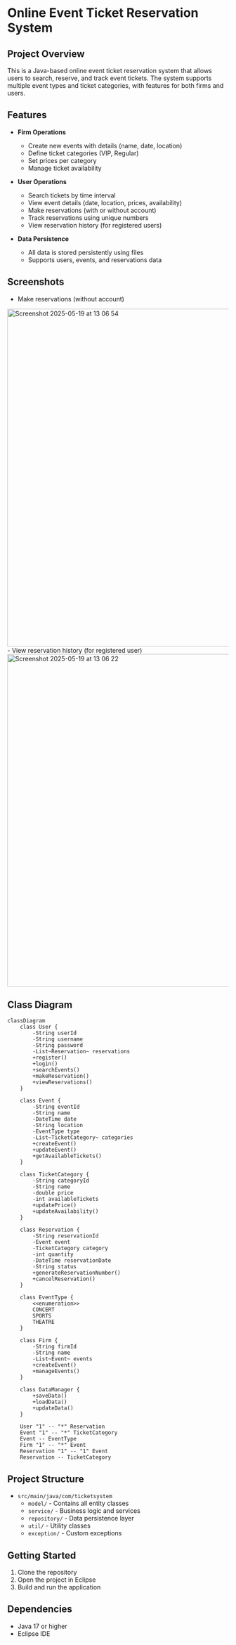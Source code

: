 # Online Event Ticket Reservation System

## Project Overview
This is a Java-based online event ticket reservation system that allows users to search, reserve, and track event tickets. The system supports multiple event types and ticket categories, with features for both firms and users.

## Features
- **Firm Operations**
  - Create new events with details (name, date, location)
  - Define ticket categories (VIP, Regular)
  - Set prices per category
  - Manage ticket availability

- **User Operations**
  - Search tickets by time interval
  - View event details (date, location, prices, availability)
  - Make reservations (with or without account)
  - Track reservations using unique numbers
  - View reservation history (for registered users)
  

- **Data Persistence**
  - All data is stored persistently using files
  - Supports users, events, and reservations data

## Screenshots
- Make reservations (without account)
<img width="769" alt="Screenshot 2025-05-19 at 13 06 54" src="https://github.com/user-attachments/assets/aa691302-cd5f-4f71-b3a6-6cb3c625755d" />
</br>
-  View reservation history (for registered user)
<img width="757" alt="Screenshot 2025-05-19 at 13 06 22" src="https://github.com/user-attachments/assets/b7780a43-8af6-48c9-9184-64f5bfddd1ab" />

## Class Diagram
```mermaid
classDiagram
    class User {
        -String userId
        -String username
        -String password
        -List~Reservation~ reservations
        +register()
        +login()
        +searchEvents()
        +makeReservation()
        +viewReservations()
    }

    class Event {
        -String eventId
        -String name
        -DateTime date
        -String location
        -EventType type
        -List~TicketCategory~ categories
        +createEvent()
        +updateEvent()
        +getAvailableTickets()
    }

    class TicketCategory {
        -String categoryId
        -String name
        -double price
        -int availableTickets
        +updatePrice()
        +updateAvailability()
    }

    class Reservation {
        -String reservationId
        -Event event
        -TicketCategory category
        -int quantity
        -DateTime reservationDate
        -String status
        +generateReservationNumber()
        +cancelReservation()
    }

    class EventType {
        <<enumeration>>
        CONCERT
        SPORTS
        THEATRE
    }

    class Firm {
        -String firmId
        -String name
        -List~Event~ events
        +createEvent()
        +manageEvents()
    }

    class DataManager {
        +saveData()
        +loadData()
        +updateData()
    }

    User "1" -- "*" Reservation
    Event "1" -- "*" TicketCategory
    Event -- EventType
    Firm "1" -- "*" Event
    Reservation "1" -- "1" Event
    Reservation -- TicketCategory
```

## Project Structure
- `src/main/java/com/ticketsystem`
  - `model/` - Contains all entity classes
  - `service/` - Business logic and services
  - `repository/` - Data persistence layer
  - `util/` - Utility classes
  - `exception/` - Custom exceptions

## Getting Started
1. Clone the repository
2. Open the project in Eclipse
3. Build and run the application

## Dependencies
- Java 17 or higher
- Eclipse IDE 
